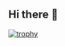 ## Hi there 👋


[![trophy](https://github-profile-trophy.vercel.app/?Anufriev33=ryo-ma)](https://github.com/ryo-ma/github-profile-trophy)
